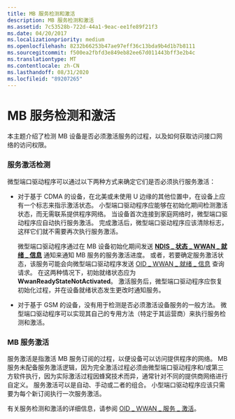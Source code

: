 ```yaml
---
title: MB 服务检测和激活
description: MB 服务检测和激活
ms.assetid: 7c53528b-722d-44a1-9eac-ee1fe89f21f3
ms.date: 04/20/2017
ms.localizationpriority: medium
ms.openlocfilehash: 8232b66253b47ae97eff36c13bda9b4d1b7b8111
ms.sourcegitcommit: f500ea2fbfd3e849eb82ee67d011443bff3e2b4c
ms.translationtype: MT
ms.contentlocale: zh-CN
ms.lasthandoff: 08/31/2020
ms.locfileid: "89207265"
---
```

# <a name="mb-service-detection-and-activation"></a>MB 服务检测和激活


本主题介绍了检测 MB 设备是否必须激活服务的过程，以及如何获取访问接口网络的访问权限。

### <a name="service-activation-detection"></a>服务激活检测

微型端口驱动程序可以通过以下两种方式来确定它们是否必须执行服务激活：

-   对于基于 CDMA 的设备，在北美或未使用 U 边缘的其他位置中，在设备上应有一个标志来指示激活状态。 小型端口驱动程序应能够在初始化期间检测激活状态，而无需联系提供程序网络。 当设备首次连接到家庭网络时，微型端口驱动程序应自动执行服务激活。 完成激活后，微型端口驱动程序应该清除标志，这样它们就不需要再次执行服务激活。

    微型端口驱动程序通过在 MB 设备初始化期间发送 [**NDIS \_ 状态 \_ WWAN \_ 就绪 \_ 信息**](./ndis-status-wwan-ready-info.md) 通知来通知 MB 服务的服务激活进度。 或者，若要确定服务激活状态，该服务可能会向微型端口驱动程序发送 [OID \_ WWAN \_ 就绪 \_ 信息](./oid-wwan-ready-info.md) 查询请求。 在这两种情况下，初始就绪状态应为 **WwanReadyStateNotActivated**。 激活服务后，微型端口驱动程序应恢复初始化过程，并在设备就绪状态发生更改时通知服务。

-   对于基于 GSM 的设备，没有用于检测是否必须激活设备服务的一般方法。 微型端口驱动程序可以实现其自己的专用方法（特定于其运营商）来执行服务检测和激活。

### <a name="mb-service-activation"></a>MB 服务激活

服务激活是指激活 MB 服务订阅的过程，以便设备可以访问提供程序的网络。 MB 服务未配备服务激活逻辑，因为完全激活过程必须由微型端口驱动程序和/或第三方软件执行，因为实际激活过程因蜂窝技术而异，通常针对不同的提供商网络进行自定义。 服务激活可以是自动、手动或二者的组合。 小型端口驱动程序应该只需要为每个新订阅执行一次服务激活。

有关服务检测和激活的详细信息，请参阅 [OID \_ WWAN \_ 服务 \_ 激活](./oid-wwan-service-activation.md)。

 

